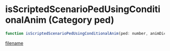 # isScriptedScenarioPedUsingConditionalAnim (Category ped)

```js
function isScriptedScenarioPedUsingConditionalAnim(ped: number, animDict: string, anim: string): boolean
```

[filename](isScriptedScenarioPedUsingConditionalAnim_m.md ':include')